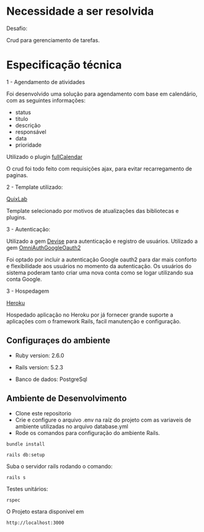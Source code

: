 
# Necessidade a ser resolvida
Desafio:

Crud para gerenciamento de tarefas.



# Especificação técnica

1 - Agendamento de atividades 

Foi desenvolvido uma solução para agendamento com base em calendário,
com as seguintes informações:
 - status
 - titulo
 - descrição
 - responsável
 - data
 - prioridade

Utilizado o plugin [fullCalendar](https://fullcalendar.io/)  

O crud foi todo feito com requisições ajax, para evitar recarregamento de paginas.

2 - Template utilizado:

[QuixLab](https://themewagon.com/themes/free-bootstrap-4-html5-admin-dashboard-template-quixlab/)

Template selecionado por motivos de atualizações das bibliotecas e plugins.

3 - Autenticação: 

Utilizado a gem [Devise](https://github.com/plataformatec/devise) para autenticação e registro de usuários.
Utilizado a gem [OmniAuthGoogleOauth2](https://github.com/zquestz/omniauth-google-oauth2)

Foi optado por incluir a autenticação Google oauth2 para dar mais conforto e flexibilidade aos usuários no momento da autenticação.
Os usuários do sistema poderam tanto criar uma nova conta como se logar utilizando sua conta Google.

3 - Hospedagem

[Heroku](https://task-manager-jhony.herokuapp.com/)

Hospedado aplicação no Heroku por já fornecer grande suporte a aplicações com o framework Rails, facil manutenção e configuração.


## Configuraçes do ambiente

* Ruby version: 2.6.0

* Rails version: 5.2.3

* Banco de dados: PostgreSql


## Ambiente de Desenvolvimento
* Clone este repositorio
* Crie e configure o arquivo .env na raíz do projeto com as variaveis de ambiente utilizadas no arquivo database.yml
* Rode os comandos para configuração do ambiente Rails.

 `bundle install`


`rails db:setup`

Suba o servidor rails rodando o comando:
  
  `rails s`

Testes unitários:
 
   `rspec`

O Projeto estara disponivel em
 
  `http://localhost:3000`






